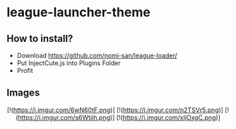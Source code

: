 # league-launcher-theme

## How to install?

-  Download https://github.com/nomi-san/league-loader/
-  Put InjectCute.js into Plugins Folder
-  Profit

## Images

<center>

[!(<https://i.imgur.com/6wN60tF.png>)]
[!(<https://i.imgur.com/n2TSVr5.png>)]
[!(<https://i.imgur.com/s6Wtjih.png>)]
[!(<https://i.imgur.com/xIjOxgC.png>)]

</center>
